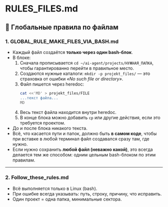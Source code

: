# RULES_FILES.md

## 📌 Глобальные правила по файлам

### 1. GLOBAL_RULE_MAKE_FILES_VIA_BASH.md
- Каждый файл создаётся **только через один bash-блок**.  
- В блоке:  
  1. Сначала прописывается `cd ~/ai-agent/projects/НУЖНАЯ_ПАПКА`, чтобы гарантированно перейти в правильное место.  
  2. Создаются нужные каталоги: `mkdir -p projekt_files/` — это страховка от ошибки *«No such file or directory»*.  
  3. Файл пишется через heredoc:
     ```bash
     cat <<'MD' > projekt_files/FILE
     ...текст файла...
     MD
     ```  
  4. Весь текст файла находится внутри heredoc.  
  5. В конце блока можно добавить `cp` или другие действия, если это требуется проектом.  
- До и после блока никакого текста.  
- Всё, что касается пути и папок, должно быть **в самом коде**, чтобы при вставке в любой терминал файл создавался сразу там, где нужно.  
- Если нужно сохранить **любой файл (неважно какой)**, это всегда делается тем же способом: одним цельным bash-блоком по этим правилам.  

---

### 2. Follow_these_rules.md
- Всё выполняется только в Linux (bash).  
- При ошибке всегда указывать: путь, строку, причину, что исправить.  
- Один проект = одна папка, минимальные сектора.  

